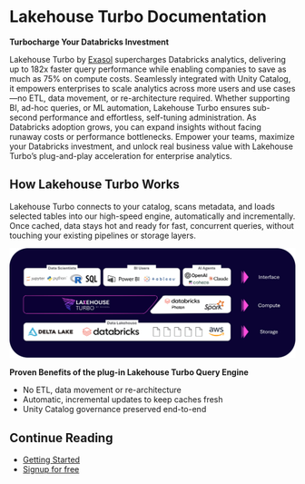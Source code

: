 # Lakehouse Turbo Documentation

**Turbocharge Your Databricks Investment**

Lakehouse Turbo by [Exasol](https://www.exasol.com) supercharges Databricks analytics, delivering up to 182x faster query performance while enabling companies to save as much as 75% on compute costs. Seamlessly integrated with Unity Catalog, it empowers enterprises to scale analytics across more users and use cases—no ETL, data movement, or re-architecture required. Whether supporting BI, ad-hoc queries, or ML automation, Lakehouse Turbo ensures sub-second performance and effortless, self-tuning administration. As Databricks adoption grows, you can expand insights without facing runaway costs or performance bottlenecks. Empower your teams, maximize your Databricks investment, and unlock real business value with Lakehouse Turbo’s plug-and-play acceleration for enterprise analytics.


## How Lakehouse Turbo Works

Lakehouse Turbo connects to your catalog, scans metadata, and loads selected tables into our high-speed engine, automatically and incrementally. Once cached, data stays hot and ready for fast, concurrent queries, without touching your existing pipelines or storage layers.

![Lakehouse Turbo Overview](assets/turbo-overview.png)

**Proven Benefits of the plug-in Lakehouse Turbo Query Engine**

* No ETL, data movement or re-architecture
* Automatic, incremental updates to keep caches fresh
* Unity Catalog governance preserved end-to-end

## Continue Reading

* [Getting Started](getting-started.md)
* [Signup for free](https://www.lakehouseturbo.com)


